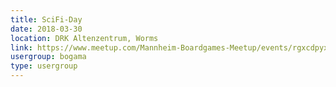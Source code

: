 ```yaml
---
title: SciFi-Day
date: 2018-03-30
location: DRK Altenzentrum, Worms
link: https://www.meetup.com/Mannheim-Boardgames-Meetup/events/rgxcdpyxfbnc/
usergroup: bogama
type: usergroup
---
```

